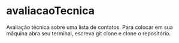 # avaliacaoTecnica
Avaliação técnica sobre uma lista de contatos.
Para colocar em sua máquina abra seu terminal, escreva git clone e clone o repositório.
